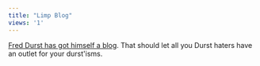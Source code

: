 ```yaml
---
title: "Limp Blog"
views: '1'
---
```

<p><a href="https://www.xanga.com/home.aspx?user=americanalien">Fred Durst has got himself a blog</a>.  That should let all you Durst haters have an outlet for your durst'isms.</p>
